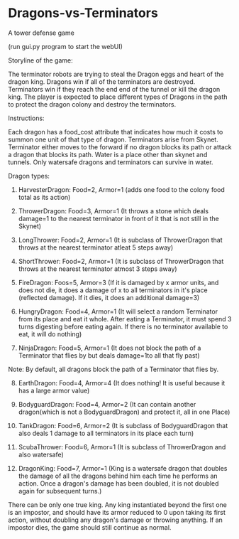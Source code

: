 # Dragons-vs-Terminators
A tower defense game

(run gui.py program to start the webUI)

Storyline of the game:

The terminator robots are trying to steal the Dragon eggs and heart of the dragon king. 
Dragons win if all of the terminators are destroyed. 
Terminators win if they reach the end end of the tunnel or kill the dragon king. 
The player is expected to place different types of Dragons in the path to protect the dragon colony and destroy the terminators.

Instructions:

Each dragon has a food_cost attribute that indicates how much it costs to summon one unit of that type of dragon.
Terminators arise from Skynet.
Terminator either moves to the forward if no dragon blocks its path or attack a dragon that blocks its path.
Water is a place other than skynet and tunnels. Only watersafe dragons and terminators can survive in water.

Dragon types:

1. HarvesterDragon: Food=2, Armor=1
(adds one food to the colony food total as its action)

2. ThrowerDragon: Food=3, Armor=1
(It throws a stone which deals damage=1 to the nearest terminator in front of it that is not still in the Skynet)

3. LongThrower: Food=2, Armor=1
(It is subclass of ThrowerDragon that throws at the nearest terminator atleat 5 steps away)

4. ShortThrower: Food=2, Armor=1
(It is subclass of ThrowerDragon that throws at the nearest terminator atmost 3 steps away)

5. FireDragon: Foos=5, Armor=3
(If it is damaged by x armor units, and does not die, it does a damage of x to all terminators in it's place (reflected damage). If it dies, it does an additional damage=3)

6. HungryDragon: Food=4, Armor=1
(It will select a random Terminator from its place and eat it whole. After eating a Terminator, it must spend 3 turns digesting before eating again. If there is no terminator available to eat, it will do nothing)

7. NinjaDragon: Food=5, Armor=1
(It does not block the path of a Terminator that flies by but deals damage=1to all that fly past)

Note: By default, all dragons block the path of a Terminator that flies by.

8. EarthDragon: Food=4, Armor=4
(It does nothing! It is useful because it has a large armor value)

9. BodyguardDragon: Food=4, Armor=2
(It can contain another dragon(which is not a BodyguardDragon) and protect it, all in one Place)

10. TankDragon: Food=6, Armor=2
(It is subclass of BodyguardDragon that also deals 1 damage to all terminators in its place each turn)

11. ScubaThrower: Food=6, Armor=1
(It is subclass of ThrowerDragon and also watersafe)

12. DragonKing: Food=7, Armor=1
(King is a watersafe dragon that doubles the damage of all the dragons behind him each time he performs an action. Once a dragon's damage has been doubled, it is not doubled again for subsequent turns.)

There can be only one true king. Any king instantiated beyond the first one is an impostor, and should have its armor reduced to 0 upon taking its first action, without doubling any dragon's damage or throwing anything. If an impostor dies, the game should still continue as normal.
